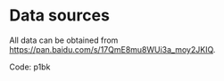 
# Data sources

All data can be obtained from https://pan.baidu.com/s/17QmE8mu8WUi3a_moy2JKIQ.

Code: p1bk 
